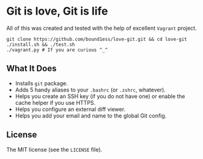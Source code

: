 # Git is love, Git is life

All of this was created and tested with the help of excellent `Vagrant` project.

```shell
git clone https://github.com/bound1ess/love-git.git && cd love-git
./install.sh && ./test.sh
./vagrant.py # If you are curious ^_^
```

## What It Does

- Installs `git` package.
- Adds 5 handy aliases to your `.bashrc` (or `.zshrc`, whatever).
- Helps you create an SSH key (if you do not have one) or enable the cache helper if you use HTTPS.
- Helps you configure an external diff viewer.
- Helps you add your email and name to the global Git config.

## License

The MIT license (see the `LICENSE` file).
